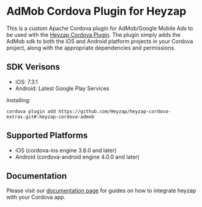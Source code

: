 AdMob Cordova Plugin for Heyzap
==================================

This is a custom Apache Cordova plugin for AdMob/Google Mobile Ads to be used with the [Heyzap Cordova Plugin](github.com/Heyzap/heyzap-cordova). The plugin simply adds the AdMob sdk to both the iOS and Android platform projects in your Cordova project, along with the appropriate dependencies and permissions.

SDK Verisons
------------
- iOS: 7.3.1
- Android: Latest Google Play Services

Installing:
```
cordova plugin add https://github.com/Heyzap/heyzap-cordova-extras.git#:heyzap-cordova-admob
```

Supported Platforms
-------------------
- iOS (cordova-ios engine 3.8.0 and later)
- Android (cordova-android engine 4.0.0 and later)

Documentation
-------------
Please visit our [documentation page](https://developers.heyzap.com/docs/cordova_sdk_setup_and_requirements#step-2-choose-your-3rdparty-sdks-optional) for guides on how to integrate heyzap with your Cordova app.
